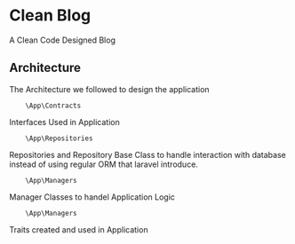 # Clean Blog

A Clean Code Designed Blog  

## Architecture

The Architecture we followed to design the application

```
	\App\Contracts
```
Interfaces Used in Application


```
	\App\Repositories
```
Repositories and Repository Base Class to handle interaction with database instead of using regular ORM that laravel introduce.

```
	\App\Managers
```
Manager Classes to handel Application Logic


```
	\App\Managers
```
Traits created and used in Application

